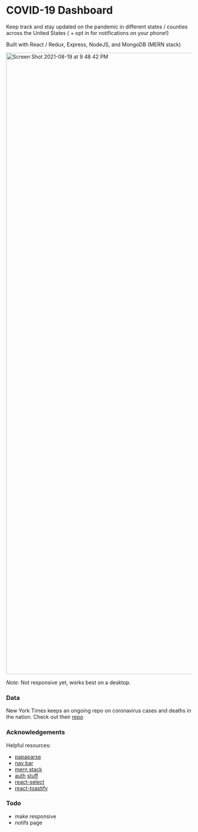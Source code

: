 # COVID-19 Dashboard

Keep track and stay updated on the pandemic in different states / counties across the United States ( + opt in for notifications on your phone!)

Built with React / Redux, Express, NodeJS, and MongoDB (MERN stack)

<img width="1680" alt="Screen Shot 2021-08-19 at 9 48 42 PM" src="https://user-images.githubusercontent.com/68198839/130171378-0d5776dc-3735-4207-b2e7-5ec02949cd4d.png">

*Note:* Not responsive yet, works best on a desktop.

### Data

New York Times keeps an ongoing repo on coronavirus cases and deaths in the nation. Check out their [repo](https://github.com/nytimes/covid-19-data)

### Acknowledgements

Helpful resources:
- [papaparse](https://www.papaparse.com/)
- [nav bar](https://www.youtube.com/watch?v=5R9jFHlG6ik&ab_channel=WebDevSimplified)
- [mern stack](https://www.youtube.com/watch?v=7CqJlxBYj-M&ab_channel=freeCodeCamp.org)
- [auth](https://blog.bitsrc.io/build-a-login-auth-app-with-mern-stack-part-1-c405048e3669) [stuff](https://www.youtube.com/watch?v=LKlO8vLvUao&t=5007s&ab_channel=JavaScriptMastery)
- [react-select](https://react-select.com/home)
- [react-toastify](https://fkhadra.github.io/react-toastify/introduction/)

### Todo
- make responsive
- notifs page
